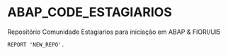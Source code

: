 # ABAP_CODE_ESTAGIARIOS
Repositório Comunidade Estagiarios para iniciação em ABAP & FIORI/UI5

```REPORT 'NEW_REPO'.```